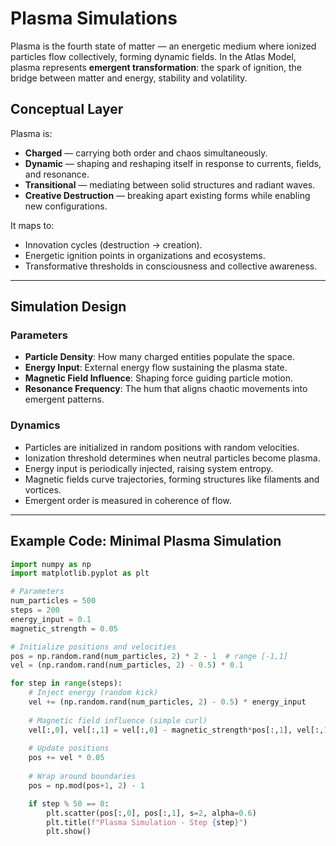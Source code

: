 # Plasma Simulations

Plasma is the fourth state of matter — an energetic medium where ionized particles flow collectively, forming dynamic fields. In the Atlas Model, plasma represents **emergent transformation**: the spark of ignition, the bridge between matter and energy, stability and volatility.

## Conceptual Layer
Plasma is:
- **Charged** — carrying both order and chaos simultaneously.
- **Dynamic** — shaping and reshaping itself in response to currents, fields, and resonance.
- **Transitional** — mediating between solid structures and radiant waves.
- **Creative Destruction** — breaking apart existing forms while enabling new configurations.

It maps to:
- Innovation cycles (destruction → creation).
- Energetic ignition points in organizations and ecosystems.
- Transformative thresholds in consciousness and collective awareness.

---

## Simulation Design

### Parameters
- **Particle Density**: How many charged entities populate the space.
- **Energy Input**: External energy flow sustaining the plasma state.
- **Magnetic Field Influence**: Shaping force guiding particle motion.
- **Resonance Frequency**: The hum that aligns chaotic movements into emergent patterns.

### Dynamics
- Particles are initialized in random positions with random velocities.
- Ionization threshold determines when neutral particles become plasma.
- Energy input is periodically injected, raising system entropy.
- Magnetic fields curve trajectories, forming structures like filaments and vortices.
- Emergent order is measured in coherence of flow.

---

## Example Code: Minimal Plasma Simulation

```python
import numpy as np
import matplotlib.pyplot as plt

# Parameters
num_particles = 500
steps = 200
energy_input = 0.1
magnetic_strength = 0.05

# Initialize positions and velocities
pos = np.random.rand(num_particles, 2) * 2 - 1  # range [-1,1]
vel = (np.random.rand(num_particles, 2) - 0.5) * 0.1

for step in range(steps):
    # Inject energy (random kick)
    vel += (np.random.rand(num_particles, 2) - 0.5) * energy_input
    
    # Magnetic field influence (simple curl)
    vel[:,0], vel[:,1] = vel[:,0] - magnetic_strength*pos[:,1], vel[:,1] + magnetic_strength*pos[:,0]
    
    # Update positions
    pos += vel * 0.05
    
    # Wrap around boundaries
    pos = np.mod(pos+1, 2) - 1

    if step % 50 == 0:
        plt.scatter(pos[:,0], pos[:,1], s=2, alpha=0.6)
        plt.title(f"Plasma Simulation - Step {step}")
        plt.show()
